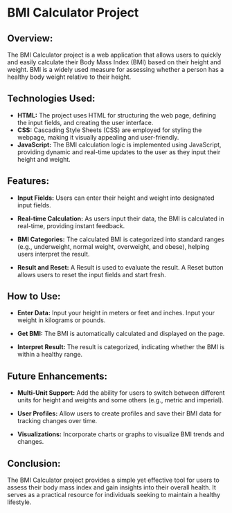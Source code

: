 # BMI Calculator Project
## Overview:
The BMI Calculator project is a web application that allows users to quickly and easily calculate their Body Mass Index (BMI) based on their height and weight. BMI is a widely used measure for assessing whether a person has a healthy body weight relative to their height.

## Technologies Used:
+ **HTML:** The project uses HTML for structuring the web page, defining the input fields, and creating the user interface.
+ **CSS:** Cascading Style Sheets (CSS) are employed for styling the webpage, making it visually appealing and user-friendly.
+ **JavaScript:** The BMI calculation logic is implemented using JavaScript, providing dynamic and real-time updates to the user as they input their height and weight.

## Features:
+ **Input Fields:**
Users can enter their height and weight into designated input fields.

+ **Real-time Calculation:**
As users input their data, the BMI is calculated in real-time, providing instant feedback.

+ **BMI Categories:**
The calculated BMI is categorized into standard ranges (e.g., underweight, normal weight, overweight, and obese), helping users interpret the result.

+ **Result and Reset:**
A Result is used to evaluate the result. A Reset button allows users to reset the input fields and start fresh.

## How to Use:
+ **Enter Data:**
Input your height in meters or feet and inches.
Input your weight in kilograms or pounds.

+ **Get BMI:**
The BMI is automatically calculated and displayed on the page.

+ **Interpret Result:**
The result is categorized, indicating whether the BMI is within a healthy range.

## Future Enhancements:

+ **Multi-Unit Support:**
Add the ability for users to switch between different units for height and weights and some others (e.g., metric and imperial).

+ **User Profiles:**
Allow users to create profiles and save their BMI data for tracking changes over time.

+ **Visualizations:**
Incorporate charts or graphs to visualize BMI trends and changes.

## Conclusion:
The BMI Calculator project provides a simple yet effective tool for users to assess their body mass index and gain insights into their overall health. It serves as a practical resource for individuals seeking to maintain a healthy lifestyle.

